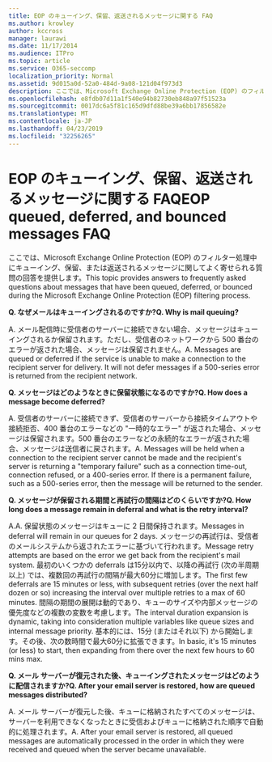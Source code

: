 ```yaml
---
title: EOP のキューイング、保留、返送されるメッセージに関する FAQ
ms.author: krowley
author: kccross
manager: laurawi
ms.date: 11/17/2014
ms.audience: ITPro
ms.topic: article
ms.service: O365-seccomp
localization_priority: Normal
ms.assetid: 9d015a0d-52a0-484d-9a08-121d04f973d3
description: ここでは、Microsoft Exchange Online Protection (EOP) のフィルター処理中にキューイング、保留、または返送されるメッセージに関してよく寄せられる質問の回答を提供します。
ms.openlocfilehash: e8fdb07d11a1f540e94b82730eb848a97f51523a
ms.sourcegitcommit: 0017dc6a5f81c165d9dfd88be39a6bb17856582e
ms.translationtype: MT
ms.contentlocale: ja-JP
ms.lasthandoff: 04/23/2019
ms.locfileid: "32256265"
---
```

# <a name="eop-queued-deferred-and-bounced-messages-faq"></a><span data-ttu-id="cbce7-103">EOP のキューイング、保留、返送されるメッセージに関する FAQ</span><span class="sxs-lookup"><span data-stu-id="cbce7-103">EOP queued, deferred, and bounced messages FAQ</span></span>

<span data-ttu-id="cbce7-104">ここでは、Microsoft Exchange Online Protection (EOP) のフィルター処理中にキューイング、保留、または返送されるメッセージに関してよく寄せられる質問の回答を提供します。</span><span class="sxs-lookup"><span data-stu-id="cbce7-104">This topic provides answers to frequently asked questions about messages that have been queued, deferred, or bounced during the Microsoft Exchange Online Protection (EOP) filtering process.</span></span>
  
 <span data-ttu-id="cbce7-105">**Q. なぜメールはキューイングされるのですか?**</span><span class="sxs-lookup"><span data-stu-id="cbce7-105">**Q. Why is mail queuing?**</span></span>
  
<span data-ttu-id="cbce7-p101">A. メール配信時に受信者のサーバーに接続できない場合、メッセージはキューイングされるか保留されます。ただし、受信者のネットワークから 500 番台のエラーが返された場合、メッセージは保留されません。</span><span class="sxs-lookup"><span data-stu-id="cbce7-p101">A. Messages are queued or deferred if the service is unable to make a connection to the recipient server for delivery. It will not defer messages if a 500-series error is returned from the recipient network.</span></span>
  
 <span data-ttu-id="cbce7-109">**Q. メッセージはどのようなときに保留状態になるのですか?**</span><span class="sxs-lookup"><span data-stu-id="cbce7-109">**Q. How does a message become deferred?**</span></span>
  
<span data-ttu-id="cbce7-p102">A. 受信者のサーバーに接続できず、受信者のサーバーから接続タイムアウトや接続拒否、400 番台のエラーなどの "一時的なエラー" が返された場合、メッセージは保留されます。500 番台のエラーなどの永続的なエラーが返された場合、メッセージは送信者に戻されます。</span><span class="sxs-lookup"><span data-stu-id="cbce7-p102">A. Messages will be held when a connection to the recipient server cannot be made and the recipient's server is returning a "temporary failure" such as a connection time-out, connection refused, or a 400-series error. If there is a permanent failure, such as a 500-series error, then the message will be returned to the sender.</span></span>
  
 <span data-ttu-id="cbce7-113">**Q. メッセージが保留される期間と再試行の間隔はどのくらいですか?**</span><span class="sxs-lookup"><span data-stu-id="cbce7-113">**Q. How long does a message remain in deferral and what is the retry interval?**</span></span>
  
<span data-ttu-id="cbce7-114">A.</span><span class="sxs-lookup"><span data-stu-id="cbce7-114">A.</span></span> <span data-ttu-id="cbce7-115">保留状態のメッセージはキューに 2 日間保持されます。</span><span class="sxs-lookup"><span data-stu-id="cbce7-115">Messages in deferral will remain in our queues for 2 days.</span></span> <span data-ttu-id="cbce7-116">メッセージの再試行は、受信者のメールシステムから返されたエラーに基づいて行われます。</span><span class="sxs-lookup"><span data-stu-id="cbce7-116">Message retry attempts are based on the error we get back from the recipient's mail system.</span></span> <span data-ttu-id="cbce7-117">最初のいくつかの deferrals は15分以内で、以降の再試行 (次の半周期以上) では、複数回の再試行の間隔が最大60分に増加します。</span><span class="sxs-lookup"><span data-stu-id="cbce7-117">The first few deferrals are 15 minutes or less, with subsequent retries (over the next half dozen or so) increasing the interval over multiple retries to a max of 60 minutes.</span></span> <span data-ttu-id="cbce7-118">間隔の期間の展開は動的であり、キューのサイズや内部メッセージの優先度などの複数の変数を考慮します。</span><span class="sxs-lookup"><span data-stu-id="cbce7-118">The interval duration expansion is dynamic, taking into consideration multiple variables like queue sizes and internal message priority.</span></span> <span data-ttu-id="cbce7-119">基本的には、15分 (またはそれ以下) から開始します。その後、次の数時間で最大60分に拡張できます。</span><span class="sxs-lookup"><span data-stu-id="cbce7-119">In basic, it's 15 minutes (or less) to start, then expanding from there over the next few hours to 60 mins max.</span></span>
  
 <span data-ttu-id="cbce7-120">**Q. メール サーバーが復元された後、キューイングされたメッセージはどのように配信されますか?**</span><span class="sxs-lookup"><span data-stu-id="cbce7-120">**Q. After your email server is restored, how are queued messages distributed?**</span></span>
  
<span data-ttu-id="cbce7-p104">A. メール サーバーが復元した後、キューに格納されたすべてのメッセージは、サーバーを利用できなくなったときに受信およびキューに格納された順序で自動的に処理されます。</span><span class="sxs-lookup"><span data-stu-id="cbce7-p104">A. After your email server is restored, all queued messages are automatically processed in the order in which they were received and queued when the server became unavailable.</span></span> 
  


